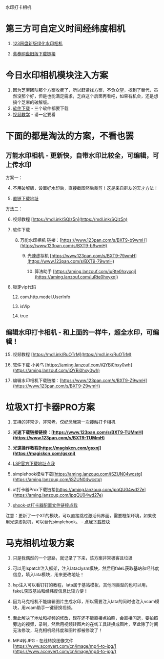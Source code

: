 水印打卡相机

# 第三方可自定义时间经纬度相机

1. [123网盘新版绿化水印相机](https://www.123pan.com/s/BXT9-w3YmH.html)

2. [蓝奏网盘旧版下载链接](https://aming.lanzouq.com/b05ht0o1c)



# 今日水印相机模块注入方案

1. 因为芝麻团队那个方案收费了，所以赶紧找方案，不负众望，找到了替代，虽然没那个好，但是也能满足需求，芝麻这个后面再看吧，如果有机会，还是想搞个芝麻的破解版。
2. [软件下载](https://www.123pan.com/s/BXT9-P3YmH.html) - 三个软件都要下载
3. [视频教学](https://wp.haoruan.cc/%E6%95%99%E7%A8%8B%E8%A7%86%E9%A2%91/%E8%A7%86%E9%A2%91%E6%95%99%E7%A8%8B/%E4%BB%8A%E6%97%A5%E6%B0%B4%E5%8D%B0%E7%9B%B8%E6%9C%BA%E6%A8%A1%E5%9D%97%E6%95%99%E7%A8%8B.mp4) - 请一定要看



# 下面的都是淘汰的方案，不看也罢



## 万能水印相机 - 更新快，自带水印比较全，可编辑，可上传水印

方案一：

  4. 不用破解版，设置好水印后，直接截图然后裁剪！这是来自群友的天才方法！

  5. [直链下载地址](https://api.utap.vip/download/app)

方法二：

  6. 视频教程 [https://mdl.ink/SQlz5n](https://mdl.ink/SQlz5n)

  7. 软件下载

        8. 万能水印相机 链接：[https://www.123pan.com/s/BXT9-b9wmH](https://www.123pan.com/s/BXT9-b9wmH)

            9. 光速虚拟机 [https://www.123pan.com/s/BXT9-79wmH](https://www.123pan.com/s/BXT9-79wmH)

                10. 算法助手 [https://aming.lanzouf.com/iuRte0hxyxqj](https://aming.lanzouf.com/iuRte0hxyxqj)

  11. 锁定vip代码

        12. com.http.model.UserInfo
        
        13. isVip
        
        14. true

## 编辑水印打卡相机 - 和上面的一样牛，超全水印，可编辑！

15. 视频教程  [https://mdl.ink/RuOTrM](https://mdl.ink/RuOTrM)

16. 软件下载 小黄鸟 [https://aming.lanzouf.com/iQYBi0hxy0wh](https://aming.lanzouf.com/iQYBi0hxy0wh)

17. 编辑水印相机下载链接：[https://www.123pan.com/s/BXT9-Z9wmH](https://www.123pan.com/s/BXT9-Z9wmH)



# 垃圾XT打卡器PRO方案

1. 支持的非常少，非常老，仅纪念我第一次接触打卡相机
2. **光速下载链接链接：[https://www.123pan.com/s/BXT9-TUMmH](https://www.123pan.com/s/BXT9-TUMmH)**
3. **光速操作教程[https://magiskcn.com/gsxnj](https://magiskcn.com/gsxnj)**

4. [LSP官方下载地址点我](https://cithub.icu/LSPosed/LSPosed/releases)

5. simplehook模块下载[https://aming.lanzouq.com/iSZUN04wcstg](https://aming.lanzouq.com/iSZUN04wcstg)

6. xt打卡器Prox下载链接[https://aming.lanzouq.com/ipqQU04wd27e](https://aming.lanzouq.com/ipqQU04wd27e)

7. [shook-xt打卡器配置文件链接点我](https://sharechain.qq.com/db523c4dc729d6f8e6a0e60ce7249dd4)

注意：更新了一个XT的模块，可以直接跳过激活码界面，需要框架环境，如果使用光速虚拟机，可以替代simplehook。 - [点我下载模块](https://aming.lanzouq.com/igmSr07te5vc)

# 马克相机垃圾方案

1. 只是我偶然的一个思路，就记录了下来，该方案非常极客且垃圾
2. 可以用lspatch注入框架，注入lataclysm模块，然后用faleL获取基站和经纬度信息，填入lata模块，用来更改地址！
3. lsp注入可以看钉钉的教程，lata属于基站模拟，其他同类型的也可以用，fakeL获取基站和经纬度信息比较方便！

4. 因为马克相机不能编辑图片生成水印，所以需要注入lata的同时也注入vcam模块，用vcam助手一键替换视频。

5. 至此解决了地址和视频的修改，现在还不能直接点拍照，会直接闪退，要拍照旁边的视频，录制，然后用视频转图片的在线工具转换成图片，至此除了时间无法修改，马克相机经纬度和图片都被修改了！

6. MP4转JPG - 在线转换图像文件
   [https://www.aconvert.com/cn/image/mp4-to-jpg/](https://www.aconvert.com/cn/image/mp4-to-jpg/)

